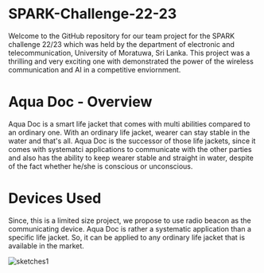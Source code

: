 # SPARK-Challenge-22-23
Welcome to the GitHub repository for our team project for the SPARK challenge 22/23 which was held by the department of electronic and telecommunication, University of Moratuwa, Sri Lanka. This project was a thrilling and very exciting one with demonstrated the power of the wireless communication and AI in a competitive enviornment.

# Aqua Doc - Overview
Aqua Doc is a smart life jacket that comes with multi abilities compared to an ordinary one. With an ordinary life jacket, wearer can stay stable in the water and that's all. Aqua Doc is the successor of those life jackets, since it comes with systematci applications to communicate with the other parties and also has the ability to keep wearer stable and straight in water, despite of the fact whether he/she is conscious or unconscious.

# Devices Used
Since, this is a limited size project, we propose to use radio beacon as the communicating device. Aqua Doc is rather a systematic application than a specific life jacket. So, it can be applied to any ordinary life jacket that is available in the market.


![sketches1](https://github.com/PravinduSatharasinghe/SPARK-Challenge-22-23/assets/129197977/aa2b9500-8a15-4a40-84a1-8fdeef595558)
